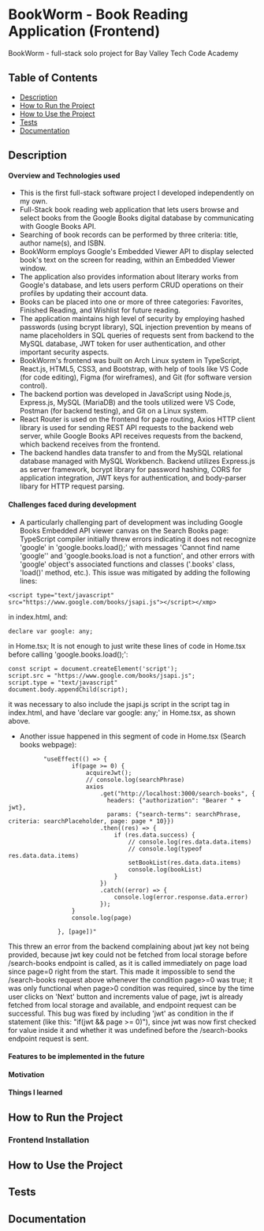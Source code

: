 # BookWorm - Book Reading Application (Frontend)
BookWorm - full-stack solo project for Bay Valley Tech Code Academy

## Table of Contents
- [Description](#description)
- [How to Run the Project](#how-to-run-the-project)
- [How to Use the Project](#how-to-use-the-project)
- [Tests](#tests)
- [Documentation](#documentation)

## Description
#### Overview and Technologies used
* This is the first full-stack software project I developed independently on my own.
* Full-Stack book reading web application that lets users browse and select books from the Google Books digital database by communicating with Google Books API. 
* Searching of book records can be performed by three criteria: title, author name(s), and ISBN.
* BookWorm employs Google's Embedded Viewer API to display selected book's text on the screen for reading, within an Embedded Viewer window.
* The application also provides information about literary works from Google's database, and lets users perform CRUD operations on their profiles by updating their account data.
* Books can be placed into one or more of three categories: Favorites, Finished Reading, and Wishlist for future reading.
* The application maintains high level of security by employing hashed passwords (using bcrypt library), SQL injection prevention by means of name placeholders in SQL queries of requests sent from backend to the MySQL database, JWT token for user authentication, and other important security aspects.
* BookWorm's frontend was built on Arch Linux system in TypeScript, React.js, HTML5, CSS3, and Bootstrap, with help of tools like VS Code (for code editing), Figma (for wireframes), and Git (for software version control).
* The backend portion was developed in JavaScript using Node.js, Express.js, MySQL (MariaDB) and the tools utilized were VS Code, Postman (for backend testing), and Git on a Linux system.
* React Router is used on the frontend for page routing, Axios HTTP client library is used for sending REST API requests to the backend web server, while Google Books API receives requests from the backend, which backend receives from the frontend.
* The backend handles data transfer to and from the MySQL relational database managed with MySQL Workbench. Backend utilizes Express.js as server framework, bcrypt library for password hashing, CORS for application integration, JWT keys for authentication, and body-parser libary for HTTP request parsing.

#### Challenges faced during development
* A particularly challenging part of development was including Google Books Embedded API viewer canvas on the Search Books page: TypeScript compiler initially threw errors indicating it does not recognize 'google' in 'google.books.load();' with messages 'Cannot find name 'google'' and 'google.books.load is not a function', and other errors with 'google' object's associated functions and classes ('.books' class, 'load()' method, etc.). 
This issue was mitigated by adding the following lines: <br>
``` 
<script type="text/javascript" src="https://www.google.com/books/jsapi.js"></script></xmp>
```
in index.html, and:
```
declare var google: any; 
```
in Home.tsx; It is not enough to just write these lines of code in Home.tsx before calling 'google.books.load();':
```
const script = document.createElement('script');
script.src = "https://www.google.com/books/jsapi.js";
script.type = "text/javascript"
document.body.appendChild(script);
```
it was necessary to also include the jsapi.js script in the script tag in index.html, and have 'declare var google: any;' in Home.tsx, as shown above.

* Another issue happened in this segment of code in Home.tsx (Search books webpage):
```
          "useEffect(() => {
                  if(page >= 0) {
                      acquireJwt();
                      // console.log(searchPhrase)
                      axios
                          .get("http://localhost:3000/search-books", {
                            headers: {"authorization": "Bearer " + jwt}, 
                            params: {"search-terms": searchPhrase, criteria: searchPlaceholder, page: page * 10}})
                          .then((res) => {
                              if (res.data.success) {
                                  // console.log(res.data.data.items)
                                  // console.log(typeof res.data.data.items)
                                  setBookList(res.data.data.items)
                                  console.log(bookList)
                              } 
                          })
                          .catch((error) => {
                              console.log(error.response.data.error)
                          });
                  }
                  console.log(page)
               
              }, [page])" 
```        
This threw an error from the backend complaining about jwt key not being provided, 
because jwt key could not be fetched from local storage before /search-books endpoint is called, 
as it is called immediately on page load since page=0 right from the start. 
This made it impossible to send the /search-books request above whenever the condition page>=0 was 
true; it was only functional when page>0 condition was required, since by the time user
clicks on 'Next' button and increments value of page, jwt is already fetched from local storage and 
available, and endpoint request can be successful. This bug was fixed by including 'jwt' as 
condition in the if statement (like this: "if(jwt && page >= 0)"), since jwt was now first checked 
for value inside it and whether it was undefined before the /search-books endpoint request is sent.
#### Features to be implemented in the future

#### Motivation

#### Things I learned

## How to Run the Project
### Frontend Installation

## How to Use the Project

## Tests

## Documentation

